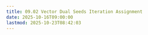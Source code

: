 ```yaml
---
title: 09.02 Vector Dual Seeds Iteration Assignment
date: 2025-10-16T09:00:00
lastmod: 2025-10-23T08:42:03
---
```

